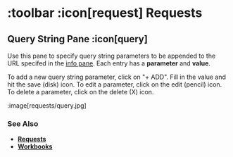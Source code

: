 # :toolbar :icon[request] Requests

## Query String Pane :icon[query]

Use this pane to specify query string parameters to be appended to the URL specifed in the [info pane](help:requests/info).  Each entry has a **parameter** and **value**.

To add a new query string parameter, click on "+ ADD".  Fill in the value and hit the save (disk) icon.  To edit a parameter, click on the edit (pencil) icon.  To delete a parameter, click on the delete (X) icon.

:image[requests/query.jpg]

### See Also

* [**Requests**](help:requests)
* [**Workbooks**](help:workbooks)
